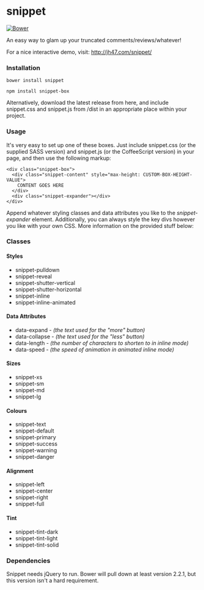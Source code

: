 # snippet
[![Bower](https://img.shields.io/bower/v/snippet.svg)](https://github.com/jamiehenson/snippet)

An easy way to glam up your truncated comments/reviews/whatever!

For a nice interactive demo, visit: http://jh47.com/snippet/

### Installation
```
bower install snippet
```

```
npm install snippet-box
```

Alternatively, download the latest release from here, and include snippet.css and snippet.js from /dist in an appropriate place within your project.

### Usage

It's very easy to set up one of these boxes. Just include snippet.css (or the supplied SASS version) and snippet.js (or the CoffeeScript version) in your page, and then use the following markup:

```
<div class="snippet-box">
  <div class="snippet-content" style="max-height: CUSTOM-BOX-HEIGHT-VALUE">
    CONTENT GOES HERE
  </div>
  <div class="snippet-expander"></div>
</div>
```
  
Append whatever styling classes and data attributes you like to the *snippet-expander* element. Additionally, you can always style the key divs however you like with your own CSS. More information on the provided stuff below:

### Classes
#### Styles
- snippet-pulldown
- snippet-reveal
- snippet-shutter-vertical
- snippet-shutter-horizontal
- snippet-inline
- snippet-inline-animated

#### Data Attributes
- data-expand - _(the text used for the "more" button)_
- data-collapse - _(the text used for the "less" button)_
- data-length - _(the number of characters to shorten to in inline mode)_
- data-speed - _(the speed of animation in animated inline mode)_

#### Sizes
- snippet-xs
- snippet-sm
- snippet-md
- snippet-lg

#### Colours
- snippet-text
- snippet-default
- snippet-primary
- snippet-success
- snippet-warning
- snippet-danger

#### Alignment
- snippet-left
- snippet-center
- snippet-right
- snippet-full

#### Tint
- snippet-tint-dark
- snippet-tint-light
- snippet-tint-solid

### Dependencies
Snippet needs jQuery to run. Bower will pull down at least version 2.2.1, but this version isn't a hard requirement.
